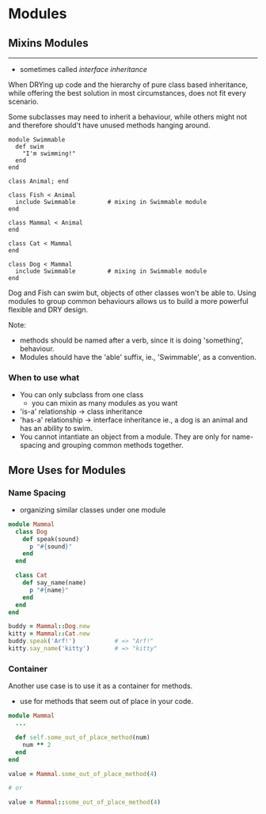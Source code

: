 # Modules

## Mixins Modules

---

- sometimes called _interface inheritance_

When DRYing up code and the hierarchy of pure class based inheritance, while 
offering the best solution in most circumstances, does not fit every scenario.

Some subclasses may need to inherit a behaviour, while others might not and 
therefore should't have unused methods hanging around.

```
module Swimmable
  def swim
    "I'm swimming!"
  end
end

class Animal; end

class Fish < Animal
  include Swimmable         # mixing in Swimmable module
end

class Mammal < Animal
end

class Cat < Mammal
end

class Dog < Mammal
  include Swimmable         # mixing in Swimmable module
end
```

Dog and Fish can swim but, objects of other classes won't be able to.
Using modules to group common behaviours allows us to build a more powerful
flexible and DRY design.

Note: 
- methods should be named after a verb, since it is doing 'something', behaviour.
- Modules should have the 'able' suffix, ie., 'Swimmable', as a convention.

### When to use what

- You can only subclass from one class
  * you can mixin as many modules as you want
- 'is-a' relationship -> class inheritance
- 'has-a' relationship -> interface inheritance
ie., a dog is an animal and has an ability to swim.
- You cannot intantiate an object from a module. They are only for name-spacing
and grouping common methods together.


## More Uses for Modules

### Name Spacing

- organizing similar classes under one module

```ruby
module Mammal
  class Dog
    def speak(sound)
      p "#{sound}"
    end
  end

  class Cat
    def say_name(name)
      p "#{name}"
    end
  end
end

buddy = Mammal::Dog.new
kitty = Mammal::Cat.new
buddy.speak('Arf!')           # => "Arf!"
kitty.say_name('kitty')       # => "kitty"
```

### Container

Another use case is to use it as a container for methods. 
- use for methods that seem out of place in your code.

```ruby
module Mammal
  ...

  def self.some_out_of_place_method(num)
    num ** 2
  end
end

value = Mammal.some_out_of_place_method(4)

# or

value = Mammal::some_out_of_place_method(4)
```

